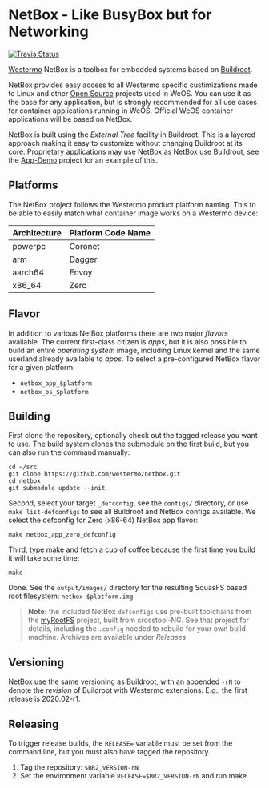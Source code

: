 NetBox - Like BusyBox but for Networking
========================================
[![Travis Status]][Travis]

[Westermo][] NetBox is a toolbox for embedded systems based on [Buildroot][].

NetBox provides easy access to all Westermo specific custimizations made to
Linux and other [Open Source][] projects used in WeOS.  You can use it as
the base for any application, but is strongly recommended for all use cases
for container applications running in WeOS.  Official WeOS container
applications will be based on NetBox.

NetBox is built using the *External Tree* facility in Buildroot.  This is a
layered approach making it easy to customize without changing Buildroot at
its core.  Proprietary applications may use NetBox as NetBox use Buildroot,
see the [App-Demo][] project for an example of this.


Platforms
---------

The NetBox project follows the Westermo product platform naming.  This to
be able to easily match what container image works on a Westermo device:

| **Architecture** | **Platform Code Name** |
|------------------|------------------------|
| powerpc          | Coronet                |
| arm              | Dagger                 |
| aarch64          | Envoy                  |
| x86_64           | Zero                   |


Flavor
------

In addition to various NetBox platforms there are two major *flavors*
available.  The current first-class citizen is *apps*, but it is also
possible to build an entire *operating system* image, including Linux
kernel and the same userland already available to *apps*.  To select
a pre-configured NetBox flavor for a given platform:

- `netbox_app_$platform`
- `netbox_os_$platform`


Building
--------

First clone the repository, optionally check out the tagged release you
want to use.  The build system clones the submodule on the first build,
but you can also run the command manually:

```
cd ~/src
git clone https://github.com/westermo/netbox.git
cd netbox
git submodule update --init
```

Second, select your target `_defconfig`, see the `configs/` directory,
or use `make list-defconfigs` to see all Buildroot and NetBox configs
available.  We select the defconfig for Zero (x86-64) NetBox app flavor:

```
make netbox_app_zero_defconfig
```

Third, type make and fetch a cup of coffee because the first time you
build it will take some time:

```
make
```

Done.  See the `output/images/` directory for the resulting SquasFS
based root filesystem: `netbox-$platform.img`

> **Note:** the included NetBox `defconfigs` use pre-built toolchains from
> the [myRootFS][] project, built from crosstool-NG.  See that project for
> details, including the `.config` needed to rebuild for your own build
> machine.  Archives are available under *Releases*


Versioning
----------

NetBox use the same versioning as Buildroot, with an appended `-rN` to
denote the *revision* of Buildroot with Westermo extensions.  E.g., the
first release is 2020.02-r1.


Releasing
---------

To trigger release builds, the `RELEASE=` variable must be set from the
command line, but you must also have tagged the repository.

  1. Tag the repository: `$BR2_VERSION-rN`
  2. Set the environment variable `RELEASE=$BR2_VERSION-rN` and run make


[Westermo]:      https://www.westermo.com/
[Buildroot]:     https://buildroot.org/ 
[App-Demo]:      https://github.com/westermo/app-demo
[myRootFS]:      https://github.com/myrootfs
[Open Source]:   https://en.wikipedia.org/wiki/Free_and_open-source_software 
[Travis]:        https://travis-ci.org/westermo/netbox
[Travis Status]: https://travis-ci.org/westermo/netbox.png?branch=master
